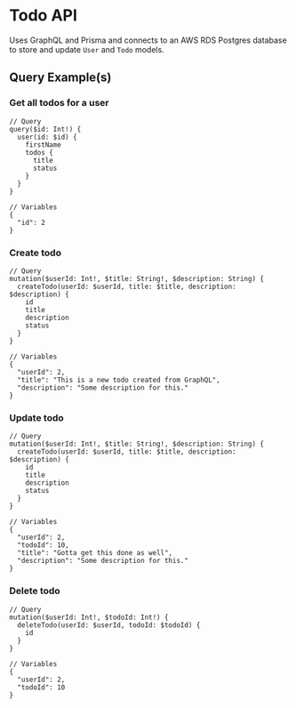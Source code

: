 # Todo API
Uses GraphQL and Prisma and connects to an AWS RDS Postgres database to store and update `User` and `Todo` models.

## Query Example(s)
### Get all todos for a user
```
// Query
query($id: Int!) {
  user(id: $id) {
    firstName
    todos {
      title
      status
    }
  }
}
```

```
// Variables
{
  "id": 2
}
```

### Create todo
```
// Query
mutation($userId: Int!, $title: String!, $description: String) {
  createTodo(userId: $userId, title: $title, description: $description) {
    id
    title
    description
    status
  }
}
```

```
// Variables
{
  "userId": 2,
  "title": "This is a new todo created from GraphQL",
  "description": "Some description for this."
}
```

### Update todo
```
// Query
mutation($userId: Int!, $title: String!, $description: String) {
  createTodo(userId: $userId, title: $title, description: $description) {
    id
    title
    description
    status
  }
}
```

```
// Variables
{
  "userId": 2,
  "todoId": 10,
  "title": "Gotta get this done as well",
  "description": "Some description for this."
}
```

### Delete todo
```
// Query
mutation($userId: Int!, $todoId: Int!) {
  deleteTodo(userId: $userId, todoId: $todoId) {
    id
  }
}
```

```
// Variables
{
  "userId": 2,
  "todoId": 10
}
```
